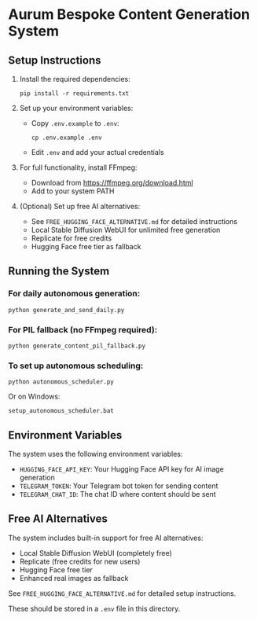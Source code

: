 # Aurum Bespoke Content Generation System

## Setup Instructions

1. Install the required dependencies:
   ```
   pip install -r requirements.txt
   ```

2. Set up your environment variables:
   - Copy `.env.example` to `.env`:
     ```
     cp .env.example .env
     ```
   - Edit `.env` and add your actual credentials

3. For full functionality, install FFmpeg:
   - Download from https://ffmpeg.org/download.html
   - Add to your system PATH

4. (Optional) Set up free AI alternatives:
   - See `FREE_HUGGING_FACE_ALTERNATIVE.md` for detailed instructions
   - Local Stable Diffusion WebUI for unlimited free generation
   - Replicate for free credits
   - Hugging Face free tier as fallback

## Running the System

### For daily autonomous generation:
```
python generate_and_send_daily.py
```

### For PIL fallback (no FFmpeg required):
```
python generate_content_pil_fallback.py
```

### To set up autonomous scheduling:
```
python autonomous_scheduler.py
```

Or on Windows:
```
setup_autonomous_scheduler.bat
```

## Environment Variables

The system uses the following environment variables:

- `HUGGING_FACE_API_KEY`: Your Hugging Face API key for AI image generation
- `TELEGRAM_TOKEN`: Your Telegram bot token for sending content
- `TELEGRAM_CHAT_ID`: The chat ID where content should be sent

## Free AI Alternatives

The system includes built-in support for free AI alternatives:
- Local Stable Diffusion WebUI (completely free)
- Replicate (free credits for new users)
- Hugging Face free tier
- Enhanced real images as fallback

See `FREE_HUGGING_FACE_ALTERNATIVE.md` for detailed setup instructions.

These should be stored in a `.env` file in this directory.